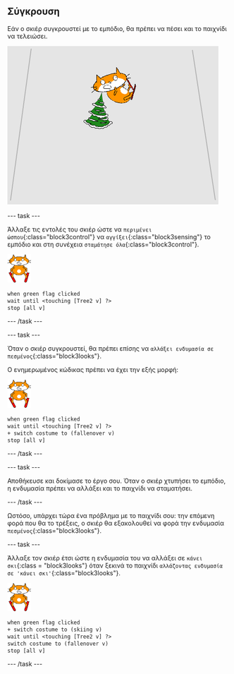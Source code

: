 ## Σύγκρουση

Εάν ο σκιέρ συγκρουστεί με το εμπόδιο, θα πρέπει να πέσει και το παιχνίδι να τελειώσει.

![ο σκιέρ συγκρούστηκε](images/skier_crash.png)

--- task ---

Άλλαξε τις εντολές του σκιέρ ώστε να `περιμένει ώσπου`{:class="block3control"} να `αγγίξει`{:class="block3sensing"} το εμπόδιο και στη συνέχεια `σταμάτησε όλα`{:class="block3control"}.

![αντικείμενο σκιέρ](images/skier_sprite_small.png)

```blocks3
when green flag clicked
wait until <touching [Tree2 v] ?>
stop [all v]
```

--- /task ---

--- task ---

Όταν ο σκιέρ συγκρουστεί, θα πρέπει επίσης να `αλλάξει ενδυμασία σε πεσμένος`{:class="block3looks"}.

Ο ενημερωμένος κώδικας πρέπει να έχει την εξής μορφή:

![αντικείμενο σκιέρ](images/skier_sprite_small.png)

```blocks3
when green flag clicked
wait until <touching [Tree2 v] ?>
+ switch costume to (fallenover v)
stop [all v]
```

--- /task ---

--- task ---

Αποθήκευσε και δοκίμασε το έργο σου. Όταν ο σκιέρ χτυπήσει το εμπόδιο, η ενδυμασία πρέπει να αλλάξει και το παιχνίδι να σταματήσει.

--- /task ---

Ωστόσο, υπάρχει τώρα ένα πρόβλημα με το παιχνίδι σου: την επόμενη φορά που θα το τρέξεις, ο σκιέρ θα εξακολουθεί να φορά την ενδυμασία `πεσμένος`{:class="block3looks"}.

--- task ---

Άλλαξε τον σκιέρ έτσι ώστε η ενδυμασία του να αλλάξει σε `κάνει σκι`{:class = "block3looks"} όταν ξεκινά το παιχνίδι `αλλάζοντας ενδυμασία σε 'κάνει σκι'`{:class="block3looks"}.

![αντικείμενο σκιέρ](images/skier_sprite_small.png)

```blocks3
when green flag clicked
+ switch costume to (skiing v)
wait until <touching [Tree2 v] ?>
switch costume to (fallenover v)
stop [all v]
```

--- /task ---
